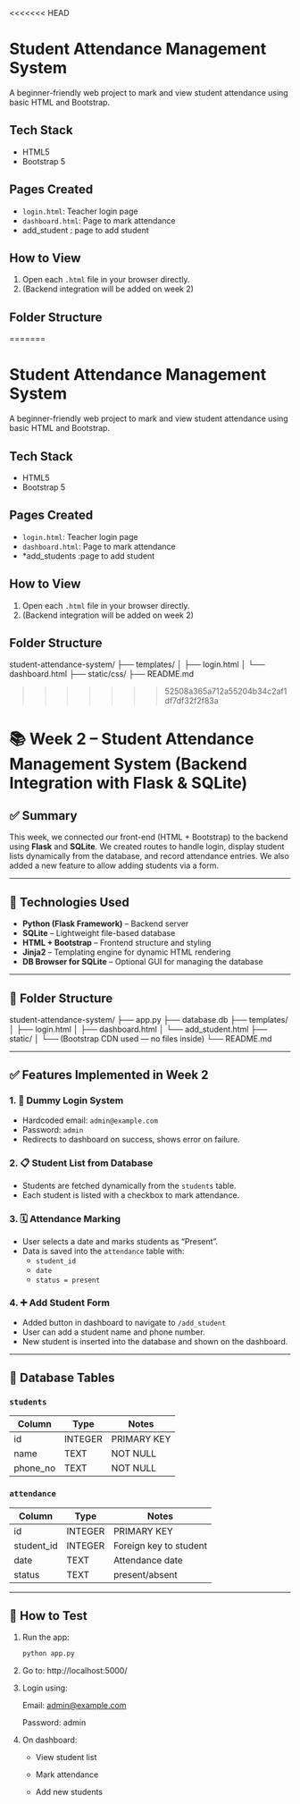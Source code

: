 <<<<<<< HEAD
# Student Attendance Management System

A beginner-friendly web project to mark and view student attendance using basic HTML and Bootstrap.

## Tech Stack
- HTML5
- Bootstrap 5

## Pages Created
- `login.html`: Teacher login page
- `dashboard.html`: Page to mark attendance
- add_student : page to add student
  

## How to View
1. Open each `.html` file in your browser directly.
2. (Backend integration will be added on week 2)

## Folder Structure
=======
# Student Attendance Management System

A beginner-friendly web project to mark and view student attendance using basic HTML and Bootstrap.

## Tech Stack
- HTML5
- Bootstrap 5

## Pages Created
- `login.html`: Teacher login page
- `dashboard.html`: Page to mark attendance
- *add_students :page to add student
  

## How to View
1. Open each `.html` file in your browser directly.
2. (Backend integration will be added on week 2)

## Folder Structure

student-attendance-system/
├── templates/
│ ├── login.html
│ └── dashboard.html
├── static/css/
├── README.md
>>>>>>> 52508a365a712a55204b34c2af1df7df32f2f83a


# 📚 Week 2 – Student Attendance Management System (Backend Integration with Flask & SQLite)

## ✅ Summary
This week, we connected our front-end (HTML + Bootstrap) to the backend using **Flask** and **SQLite**. We created routes to handle login, display student lists dynamically from the database, and record attendance entries. We also added a new feature to allow adding students via a form.

---

## 🔧 Technologies Used

- **Python (Flask Framework)** – Backend server
- **SQLite** – Lightweight file-based database
- **HTML + Bootstrap** – Frontend structure and styling
- **Jinja2** – Templating engine for dynamic HTML rendering
- **DB Browser for SQLite** – Optional GUI for managing the database

---

## 📂 Folder Structure

student-attendance-system/
├── app.py
├── database.db
├── templates/
│ ├── login.html
│ ├── dashboard.html
│ └── add_student.html
├── static/
│ └── (Bootstrap CDN used — no files inside)
└── README.md


---

## ✅ Features Implemented in Week 2

### 1. 🔐 Dummy Login System
- Hardcoded email: `admin@example.com`
- Password: `admin`
- Redirects to dashboard on success, shows error on failure.

### 2. 📋 Student List from Database
- Students are fetched dynamically from the `students` table.
- Each student is listed with a checkbox to mark attendance.

### 3. 🗓️ Attendance Marking
- User selects a date and marks students as “Present”.
- Data is saved into the `attendance` table with:
  - `student_id`
  - `date`
  - `status = present`

### 4. ➕ Add Student Form
- Added button in dashboard to navigate to `/add_student`
- User can add a student name and phone number.
- New student is inserted into the database and shown on the dashboard.

---

## 📌 Database Tables

### `students`
| Column     | Type    | Notes        |
|------------|---------|--------------|
| id         | INTEGER | PRIMARY KEY  |
| name       | TEXT    | NOT NULL     |
| phone_no   | TEXT    | NOT NULL     |

### `attendance`
| Column      | Type    | Notes                 |
|-------------|---------|------------------------|
| id          | INTEGER | PRIMARY KEY           |
| student_id  | INTEGER | Foreign key to student|
| date        | TEXT    | Attendance date       |
| status      | TEXT    | present/absent        |

---

## 🧪 How to Test

1. Run the app:
   ```bash
   python app.py

2. Go to: http://localhost:5000/

3. Login using:

   Email: admin@example.com

   Password: admin

4. On dashboard:

   - View student list

   - Mark attendance

   - Add new students
